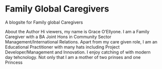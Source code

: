 # Family Global Caregivers
A blogsite for Family global Caregivers


About the Author
Hi viewers, my name is Grace O’Ellyone. I am a Family Caregiver with a BA Joint Hons in Community Sector Management/International Relations. Apart from my care given role, I am an Educational Practitioner with many hats including Project Developer/Management and Innovation. I enjoy catching of with modern day tehcnology. Not only that I am a mother of two prinses and one Princess 
